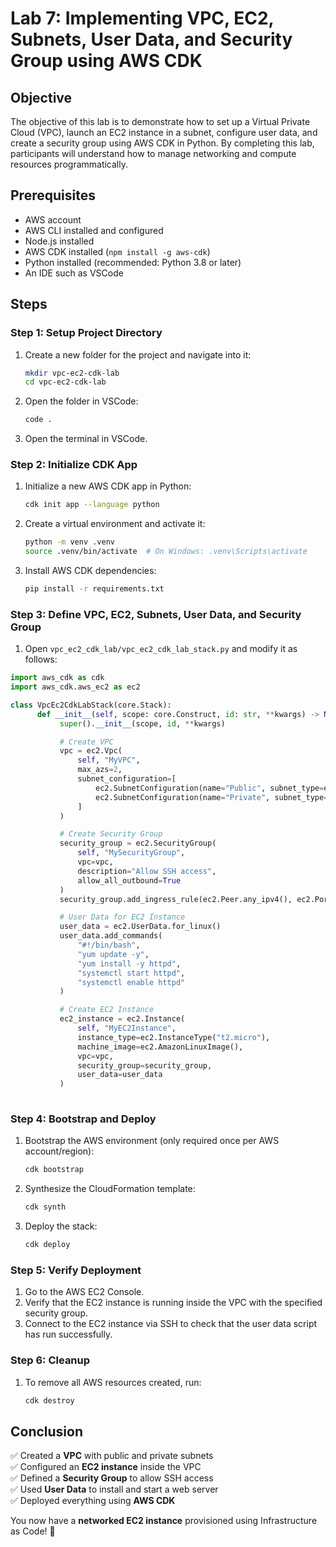 # Lab 7: Implementing VPC, EC2, Subnets, User Data, and Security Group using AWS CDK

## Objective
The objective of this lab is to demonstrate how to set up a Virtual Private Cloud (VPC), launch an EC2 instance in a subnet, configure user data, and create a security group using AWS CDK in Python. By completing this lab, participants will understand how to manage networking and compute resources programmatically.

## Prerequisites
- AWS account
- AWS CLI installed and configured
- Node.js installed
- AWS CDK installed (`npm install -g aws-cdk`)
- Python installed (recommended: Python 3.8 or later)
- An IDE such as VSCode

## Steps

### Step 1: Setup Project Directory
1. Create a new folder for the project and navigate into it:
   ```sh
   mkdir vpc-ec2-cdk-lab
   cd vpc-ec2-cdk-lab
   ```
2. Open the folder in VSCode:
   ```sh
   code .
   ```
3. Open the terminal in VSCode.

### Step 2: Initialize CDK App
1. Initialize a new AWS CDK app in Python:
   ```sh
   cdk init app --language python
   ```
2. Create a virtual environment and activate it:
   ```sh
   python -m venv .venv
   source .venv/bin/activate  # On Windows: .venv\Scripts\activate
   ```
3. Install AWS CDK dependencies:
   ```sh
   pip install -r requirements.txt
   ```

### Step 3: Define VPC, EC2, Subnets, User Data, and Security Group
1. Open `vpc_ec2_cdk_lab/vpc_ec2_cdk_lab_stack.py` and modify it as follows:
```python
import aws_cdk as cdk
import aws_cdk.aws_ec2 as ec2

class VpcEc2CdkLabStack(core.Stack):
      def __init__(self, scope: core.Construct, id: str, **kwargs) -> None:
           super().__init__(scope, id, **kwargs)

           # Create VPC
           vpc = ec2.Vpc(
               self, "MyVPC",
               max_azs=2,
               subnet_configuration=[
                   ec2.SubnetConfiguration(name="Public", subnet_type=ec2.SubnetType.PUBLIC),
                   ec2.SubnetConfiguration(name="Private", subnet_type=ec2.SubnetType.PRIVATE_WITH_EGRESS)
               ]
           )

           # Create Security Group
           security_group = ec2.SecurityGroup(
               self, "MySecurityGroup",
               vpc=vpc,
               description="Allow SSH access",
               allow_all_outbound=True
           )
           security_group.add_ingress_rule(ec2.Peer.any_ipv4(), ec2.Port.tcp(22), "Allow SSH access")

           # User Data for EC2 Instance
           user_data = ec2.UserData.for_linux()
           user_data.add_commands(
               "#!/bin/bash",
               "yum update -y",
               "yum install -y httpd",
               "systemctl start httpd",
               "systemctl enable httpd"
           )

           # Create EC2 Instance
           ec2_instance = ec2.Instance(
               self, "MyEC2Instance",
               instance_type=ec2.InstanceType("t2.micro"),
               machine_image=ec2.AmazonLinuxImage(),
               vpc=vpc,
               security_group=security_group,
               user_data=user_data
           )
 
```

### Step 4: Bootstrap and Deploy
1. Bootstrap the AWS environment (only required once per AWS account/region):
   ```sh
   cdk bootstrap
   ```
2. Synthesize the CloudFormation template:
   ```sh
   cdk synth
   ```
3. Deploy the stack:
   ```sh
   cdk deploy
   ```

### Step 5: Verify Deployment
1. Go to the AWS EC2 Console.
2. Verify that the EC2 instance is running inside the VPC with the specified security group.
3. Connect to the EC2 instance via SSH to check that the user data script has run successfully.

### Step 6: Cleanup
1. To remove all AWS resources created, run:
   ```sh
   cdk destroy
   ```

## Conclusion
✅ Created a **VPC** with public and private subnets  
✅ Configured an **EC2 instance** inside the VPC  
✅ Defined a **Security Group** to allow SSH access  
✅ Used **User Data** to install and start a web server  
✅ Deployed everything using **AWS CDK**  

You now have a **networked EC2 instance** provisioned using Infrastructure as Code! 🚀


